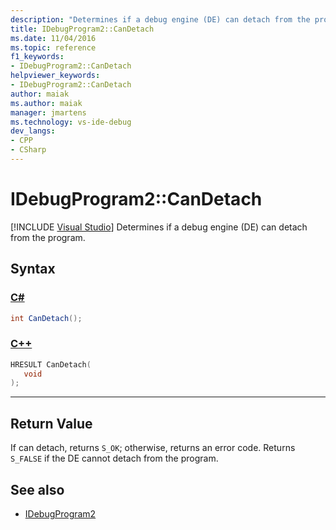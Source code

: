 ```yaml
---
description: "Determines if a debug engine (DE) can detach from the program."
title: IDebugProgram2::CanDetach
ms.date: 11/04/2016
ms.topic: reference
f1_keywords:
- IDebugProgram2::CanDetach
helpviewer_keywords:
- IDebugProgram2::CanDetach
author: maiak
ms.author: maiak
manager: jmartens
ms.technology: vs-ide-debug
dev_langs:
- CPP
- CSharp
---
```

# IDebugProgram2::CanDetach

 [!INCLUDE [Visual Studio](~/includes/applies-to-version/vs-windows-only.md)]
Determines if a debug engine (DE) can detach from the program.

## Syntax

### [C#](#tab/csharp)
```csharp
int CanDetach();
```
### [C++](#tab/cpp)
```cpp
HRESULT CanDetach(
   void
);
```
---

## Return Value
 If can detach, returns `S_OK`; otherwise, returns an error code. Returns `S_FALSE` if the DE cannot detach from the program.

## See also
- [IDebugProgram2](../../../extensibility/debugger/reference/idebugprogram2.md)
